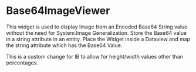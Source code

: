 # Base64ImageViewer
This widget is used to display Image from an Encoded Base64 String value without the need for System.Image Generalization. Store the Base64 value in a string attribute in an entity. Place the Widget inside a Dataview and map the string attribute which has the Base64 Value.

This is a custom change for IB to allow for height/width values other than percentages.
